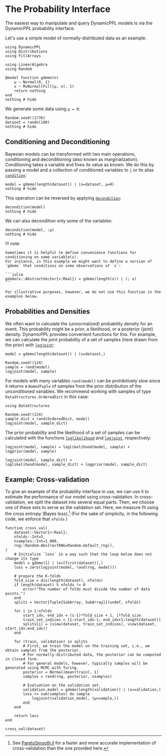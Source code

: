# The Probability Interface

The easiest way to manipulate and query DynamicPPL models is via the DynamicPPL probability interface.

Let's use a simple model of normally-distributed data as an example.

```@example probinterface
using DynamicPPL
using Distributions
using FillArrays

using LinearAlgebra
using Random

@model function gdemo(n)
    μ ~ Normal(0, 1)
    x ~ MvNormal(Fill(μ, n), I)
    return nothing
end
nothing # hide
```

We generate some data using `μ = 0`:

```@example probinterface
Random.seed!(1776)
dataset = randn(100)
nothing # hide
```

## Conditioning and Deconditioning

Bayesian models can be transformed with two main operations, conditioning and deconditioning (also known as marginalization).
Conditioning takes a variable and fixes its value as known.
We do this by passing a model and a collection of conditioned variables to [`|`](@ref) or its alias [`condition`](@ref):

```@example probinterface
model = gdemo(length(dataset)) | (x=dataset, μ=0)
nothing # hide
```

This operation can be reversed by applying [`decondition`](@ref):

```@example probinterface
decondition(model)
nothing # hide
```

We can also decondition only some of the variables:

```@example probinterface
decondition(model, :μ)
nothing # hide
```

!!! note
    
    Sometimes it is helpful to define convenience functions for conditioning on some variable(s).
    For instance, in this example we might want to define a version of `gdemo` that conditions on some observations of `x`:
    
    ```julia
    gdemo(x::AbstractVector{<:Real}) = gdemo(length(x)) | (; x)
    ```
    
    For illustrative purposes, however, we do not use this function in the examples below.

## Probabilities and Densities

We often want to calculate the (unnormalized) probability density for an event.
This probability might be a prior, a likelihood, or a posterior (joint) density.
DynamicPPL provides convenient functions for this.
For example, we can calculate the joint probability of a set of samples (here drawn from the prior) with [`logjoint`](@ref):

```@example probinterface
model = gdemo(length(dataset)) | (x=dataset,)

Random.seed!(124)
sample = rand(model)
logjoint(model, sample)
```

For models with many variables `rand(model)` can be prohibitively slow since it returns a `NamedTuple` of samples from the prior distribution of the unconditioned variables.
We recommend working with samples of type `DataStructures.OrderedDict` in this case:

```@example probinterface
using DataStructures

Random.seed!(124)
sample_dict = rand(OrderedDict, model)
logjoint(model, sample_dict)
```

The prior probability and the likelihood of a set of samples can be calculated with the functions [`loglikelihood`](@ref) and [`logjoint`](@ref), respectively:

```@example probinterface
logjoint(model, sample) ≈ loglikelihood(model, sample) + logprior(model, sample)
```

```@example probinterface
logjoint(model, sample_dict) ≈
loglikelihood(model, sample_dict) + logprior(model, sample_dict)
```

## Example: Cross-validation

To give an example of the probability interface in use, we can use it to estimate the performance of our model using cross-validation.
In cross-validation, we split the dataset into several equal parts.
Then, we choose one of these sets to serve as the validation set.
Here, we measure fit using the cross entropy (Bayes loss).[^1]
(For the sake of simplicity, in the following code, we enforce that `nfolds` )

```@example probinterface
function cross_val(
    dataset::Vector{<:Real};
    nfolds::Int=5,
    nsamples::Int=1_000,
    rng::Random.AbstractRNG=Random.default_rng(),
)
    # Initialize `loss` in a way such that the loop below does not change its type
    model = gdemo(1) | (x=[first(dataset)],)
    loss = zero(logjoint(model, rand(rng, model)))

    # prepare the K-folds
    fold_size = div(length(dataset), nfolds)
    if length(dataset) % nfolds != 0
        error("The number of folds must divide the number of data points.")
    end
    splits = Vector{Tuple{SubArray, SubArray}}(undef, nfolds)
    
    for i in 1:nfolds
        start_idx, end_idx = (i-1)*fold_size + 1, i*fold_size
        train_set_indices = [1:start_idx-1; end_idx+1:length(dataset)]
        splits[i] = (view(dataset, train_set_indices), view(dataset, start_idx:end_idx))
    end

    for (train, validation) in splits
        # First, we train the model on the training set, i.e., we obtain samples from the posterior.
        # For normally-distributed data, the posterior can be computed in closed form.
        # For general models, however, typically samples will be generated using MCMC with Turing.
        posterior = Normal(mean(train), 1)
        samples = rand(rng, posterior, nsamples)

        # Evaluation on the validation set.
        validation_model = gdemo(length(validation)) | (x=validation,)
        loss += sum(samples) do sample
            logjoint(validation_model, (μ=sample,))
        end
    end

    return loss
end

cross_val(dataset)
```

[^1]: See [ParetoSmooth.jl](https://github.com/TuringLang/ParetoSmooth.jl) for a faster and more accurate implementation of cross-validation than the one provided here.
